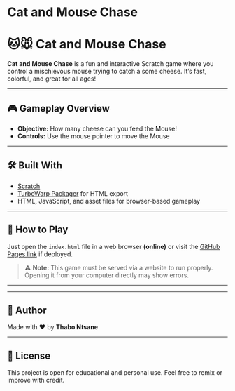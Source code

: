 # Cat and Mouse Chase

# 🐱🐭 Cat and Mouse Chase

**Cat and Mouse Chase** is a fun and interactive Scratch game where you control a mischievous mouse trying to catch a some cheese. It’s fast, colorful, and great for all ages!

 

---

## 🎮 Gameplay Overview

- **Objective:** How many cheese can you feed the Mouse!
- **Controls:** Use the mouse pointer to move the Mouse
 

---

## 🛠️ Built With

- [Scratch](https://scratch.mit.edu/)
- [TurboWarp Packager](https://packager.turbowarp.org/) for HTML export
- HTML, JavaScript, and asset files for browser-based gameplay

---

## 🚀 How to Play

Just open the `index.html` file in a web browser **(online)** or visit the [GitHub Pages link](#) if deployed.

> ⚠️ **Note:** This game must be served via a website to run properly. Opening it from your computer directly may show errors.

---

 


---

## 👤 Author

Made with ❤️ by **Thabo Ntsane**

---

## 📜 License

This project is open for educational and personal use. Feel free to remix or improve with credit.


